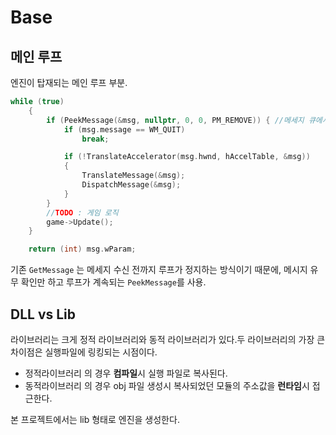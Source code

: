 # Base

## 메인 루프

엔진이 탑재되는 메인 루프 부분.

```cpp
while (true)
    {
        if (PeekMessage(&msg, nullptr, 0, 0, PM_REMOVE)) { //메세지 큐에서 순차적으로 꺼내 사용
            if (msg.message == WM_QUIT)
                break;

            if (!TranslateAccelerator(msg.hwnd, hAccelTable, &msg))
            {
                TranslateMessage(&msg);
                DispatchMessage(&msg);
            }
        }
        //TODO : 게임 로직
        game->Update();
    }

    return (int) msg.wParam;
```
기존 `GetMessage` 는 메세지 수신 전까지 루프가 정지하는 방식이기 때문에, 메시지 유무 확인만 하고 루프가 계속되는 `PeekMessage`를 사용.

## DLL vs Lib

라이브러리는 크게 정적 라이브러리와 동적 라이브러리가 있다.두 라이브러리의 가장 큰 차이점은 실행파일에 링킹되는 시점이다.
* 정적라이브러리 의 경우 **컴파일**시 실행 파일로 복사된다.
* 동적라이브러리 의 경우 obj 파일 생성시 복사되었던 모듈의 주소값을 **런타임**시 접근한다.

본 프로젝트에서는 lib 형태로 엔진을 생성한다.
